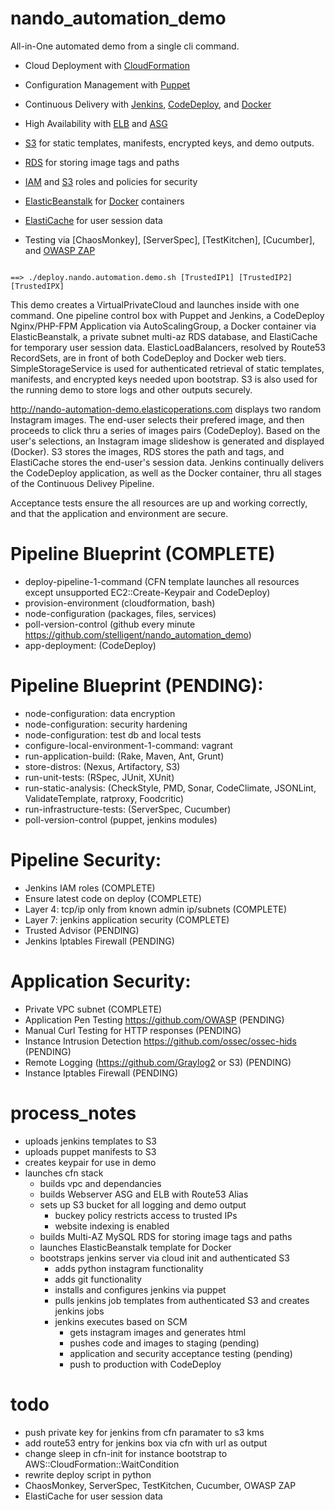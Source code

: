 # nando_automation_demo



All-in-One automated demo from a single cli command.

- Cloud Deployment with [CloudFormation](http://aws.amazon.com/cloudformation/)

- Configuration Management with [Puppet](https://github.com/puppetlabs/puppet)

- Continuous Delivery with [Jenkins](https://jenkins-ci.org/), [CodeDeploy](http://aws.amazon.com/codedeploy/), and [Docker](https://www.docker.com/)

- High Availability with [ELB](http://aws.amazon.com/elasticloadbalancing/) and [ASG](https://aws.amazon.com/autoscaling/)

- [S3](http://aws.amazon.com/s3/) for static templates, manifests, encrypted keys, and demo outputs.

- [RDS](http://aws.amazon.com/rds/) for storing image tags and paths

- [IAM](http://aws.amazon.com/iam/) and [S3](http://aws.amazon.com/s3/) roles and policies for security

- [ElasticBeanstalk](http://aws.amazon.com/elasticbeanstalk/) for [Docker](https://www.docker.com/) containers 

- [ElastiCache](http://aws.amazon.com/elasticache/) for user session data

- Testing via [ChaosMonkey], [ServerSpec], [TestKitchen], [Cucumber], and [OWASP ZAP](https://code.google.com/p/zaproxy/) 



```

==> ./deploy.nando.automation.demo.sh [TrustedIP1] [TrustedIP2] [TrustedIPX]

```


This demo creates a VirtualPrivateCloud and launches inside with one command. One pipeline control box with Puppet and Jenkins, a CodeDeploy Nginx/PHP-FPM Application via AutoScalingGroup, a Docker container via ElasticBeanstalk, a private subnet multi-az RDS database, and ElastiCache for temporary user session data. ElasticLoadBalancers, resolved by Route53 RecordSets, are in front of both CodeDeploy and Docker web tiers. SimpleStorageService is used for authenticated retrieval of static templates, manifests, and encrypted keys needed upon bootstrap. S3 is also used for the running demo to store logs and other outputs securely. 

http://nando-automation-demo.elasticoperations.com displays two random Instagram images. The end-user selects their prefered image, and then proceeds to click thru a series of images pairs (CodeDeploy). Based on the user's selections, an Instagram image slideshow is generated and displayed (Docker).  S3 stores the images, RDS stores the path and tags, and ElastiCache stores the end-user's session data. Jenkins continually delivers the CodeDeploy application, as well as the Docker container, thru all stages of the Continuous Delivey Pipeline. 

Acceptance tests ensure the all resources are up and working correctly, and that the application and environment are secure.



# Pipeline Blueprint (COMPLETE)

- deploy-pipeline-1-command (CFN template launches all resources except unsupported EC2::Create-Keypair and CodeDeploy)
- provision-environment (cloudformation, bash)
- node-configuration (packages, files, services)
- poll-version-control (github every minute https://github.com/stelligent/nando_automation_demo)
- app-deployment: (CodeDeploy)



# Pipeline Blueprint (PENDING):

- node-configuration: data encryption
- node-configuration: security hardening
- node-configuration: test db and local tests
- configure-local-environment-1-command: vagrant
- run-application-build: (Rake, Maven, Ant, Grunt)
- store-distros: (Nexus, Artifactory, S3)
- run-unit-tests: (RSpec, JUnit, XUnit)
- run-static-analysis: (CheckStyle, PMD, Sonar, CodeClimate, JSONLint, ValidateTemplate, ratproxy, Foodcritic)
- run-infrastructure-tests: (ServerSpec, Cucumber)
- poll-version-control (puppet, jenkins modules)



# Pipeline Security:

- Jenkins IAM roles (COMPLETE)
- Ensure latest code on deploy (COMPLETE)
- Layer 4: tcp/ip only from known admin ip/subnets (COMPLETE)
- Layer 7: jenkins application security (COMPLETE)
- Trusted Advisor (PENDING)
- Jenkins Iptables Firewall (PENDING)



# Application Security:

- Private VPC subnet (COMPLETE)
- Application Pen Testing https://github.com/OWASP (PENDING)
- Manual Curl Testing for HTTP responses (PENDING)
- Instance Intrusion Detection https://github.com/ossec/ossec-hids (PENDING)
- Remote Logging (https://github.com/Graylog2 or S3) (PENDING)
- Instance Iptables Firewall (PENDING)



# process_notes

- uploads jenkins templates to S3
- uploads puppet manifests to S3
- creates keypair for use in demo
- launches cfn stack
	- builds vpc and dependancies
	- builds Webserver ASG and ELB with Route53 Alias
	- sets up S3 bucket for all logging and demo output
		- buckey policy restricts access to trusted IPs
		- website indexing is enabled
	- builds Multi-AZ MySQL RDS for storing image tags and paths
	- launches ElasticBeanstalk template for Docker
	- bootstraps jenkins server via cloud init and authenticated S3
		- adds python instagram functionality
		- adds git functionality
		- installs and configures jenkins via puppet
		- pulls jenkins job templates from authenticated S3 and creates jenkins jobs
		- jenkins executes based on SCM
			- gets instagram images and generates html
			- pushes code and images to staging (pending)
			- application and security acceptance testing (pending)
			- push to production with CodeDeploy




# todo

- push private key for jenkins from cfn paramater to s3 kms
- add route53 entry for jenkins box via cfn with url as output
- change sleep in cfn-init for instance bootstrap to AWS::CloudFormation::WaitCondition
- rewrite deploy script in python
- ChaosMonkey, ServerSpec, TestKitchen, Cucumber, OWASP ZAP
- ElastiCache for user session data

